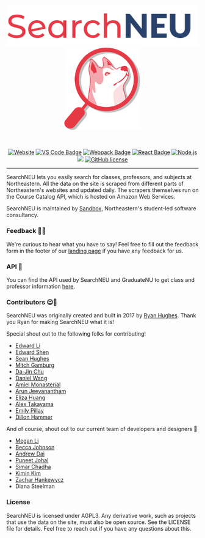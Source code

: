 <br/>
<p align="center">
  <a href="https://searchneu.com/">
    <img alt="logo" src="./public/search-logo-red.png" width="700"/>
  </a>
  <img alt="husky" src="./public/husky-red.png" width="200"/>
</p>
<br/>
<p align="center">
  <a href="https://searchneu.com"><img src="https://img.shields.io/website/https/searchneu.com.svg" alt="Website"></a> <a href="https://code.visualstudio.com/"><img src="https://badges.aleen42.com/src/visual_studio.svg" alt="VS Code Badge"></a> <a href="https://webpack.js.org/"><img src="https://cdn.rawgit.com/aleen42/badges/master/src/webpack.svg" alt="Webpack Badge"></a> <a href="https://reactjs.org/"><img src="https://cdn.rawgit.com/aleen42/badges/master/src/react.svg" alt="React Badge"></a>  <a href="https://nodejs.org/en/"><img src="https://cdn.rawgit.com/aleen42/badges/master/src/node.svg" alt="Node.js"></a> <a href="https://www.docker.com/"><img src="https://badges.aleen42.com/src/docker.svg"></a> <a href="https://github.com/sandboxnu/searchneu/blob/master/LICENSE"><img src="https://img.shields.io/badge/license-AGPLv3-blue.svg" alt="GitHub license"></a>
</p>

---

SearchNEU lets you easily search for classes, professors, and subjects at Northeastern. All the data on the site is scraped from different parts of Northeastern's websites and updated daily. The scrapers themselves run on the Course Catalog API, which is hosted on Amazon Web Services.

SearchNEU is maintained by [Sandbox](https://www.sandboxnu.com/), Northeastern's student-led software consultancy.

### Feedback 🤔📝

We're curious to hear what you have to say! Feel free to fill out the feedback form in the footer of our [landing page]("https://searchneu.com/NEU") if you have any feedback for us.

### API 🔌

You can find the API used by SearchNEU and GraduateNU to get class and professor information [here](https://github.com/sandboxnu/course-catalog-api).

### Contributors 😍🎉

SearchNEU was originally created and built in 2017 by [Ryan Hughes](https://github.com/ryanhugh). Thank you Ryan for making SearchNEU what it is!

Special shout out to the following folks for contributing!

- [Edward Li](https://github.com/NEUDitao)
- [Edward Shen](https://github.com/edward-shen)
- [Sean Hughes](https://github.com/seanhugh)
- [Mitch Gamburg](https://github.com/gamburgm)
- [Da-Jin Chu](https://github.com/dajinchu)
- [Daniel Wang](https://github.com/zefwang)
- [Amiel Monasterial](https://github.com/amielmon)
- [Arun Jeevanantham](https://github.com/ArunJ98)
- [Eliza Huang](https://github.com/lizzij)
- [Alex Takayama](https://github.com/bugsalexander)
- [Emily Pillay](https://github.com/epillay)
- [Dillon Hammer](https://github.com/dillonhammer)

And of course, shout out to our current team of developers and designers 💖

- [Megan Li](https://github.com/megandouli)
- [Becca Johnson](https://github.com/beccajohnson17)
- [Andrew Dai](https://github.com/andrewydai)
- [Puneet Johal](https://github.com/puneetjohal)
- [Simar Chadha](https://github.com/SimChadha)
- [Kimin Kim](https://github.com/kiminkim724)
- [Zachar Hankewycz](https://github.com/hankewyczz)
- Diana Steelman

### License

SearchNEU is licensed under AGPL3. Any derivative work, such as projects that use the data on the site, must also be open source. See the LICENSE file for details. Feel free to reach out if you have any questions about this.
